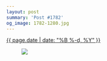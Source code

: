 ```yaml
---
layout: post
summary: 'Post #1782'
og_image: 1782-1280.jpg
---
```


<p>
 <time>
  <a href="/1782">
   {{ page.date | date: "%B %-d, %Y" }}
  </a>
 </time>
 <a href="/1782">
  <figure data-taken="6/25/2023">
   <img sizes="(min-width: 700px) 50vw, calc(100vw - 2rem)" src="{{ site.assets_url }}/1782-640.jpg" srcset="{{ site.assets_url }}/1782-320.jpg 320w, {{ site.assets_url }}/1782-640.jpg 640w, {{ site.assets_url }}/1782-960.jpg 960w, {{ site.assets_url }}/1782-1280.jpg 1280w"/>
  </figure>
 </a>
</p>
